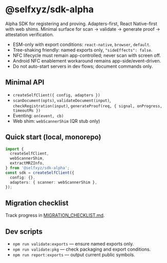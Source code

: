 # @selfxyz/sdk-alpha

Alpha SDK for registering and proving. Adapters-first, React Native-first with web shims. Minimal surface for scan → validate → generate proof → attestation verification.

- ESM-only with export conditions: `react-native`, `browser`, `default`.
- Tree-shaking friendly: named exports only, `"sideEffects": false`.
- NFC lifecycle must remain app-controlled; never scan with screen off.
- Android NFC enablement workaround remains app-side/event-driven.
- Do not auto-start servers in dev flows; document commands only.

## Minimal API

- `createSelfClient({ config, adapters })`
- `scanDocument(opts)`, `validateDocument(input)`, `checkRegistration(input)`, `generateProof(req, { signal, onProgress, timeoutMs })`
- Eventing: `on(event, cb)`
- Web shim: `webScannerShim` (QR stub only)

## Quick start (local, monorepo)

```ts
import {
  createSelfClient,
  webScannerShim,
  extractMRZInfo,
} from '@selfxyz/sdk-alpha';
const sdk = createSelfClient({
  config: {},
  adapters: { scanner: webScannerShim },
});
```

## Migration checklist

Track progress in [MIGRATION_CHECKLIST.md](./MIGRATION_CHECKLIST.md).

## Dev scripts

- `npm run validate:exports` — ensure named exports only.
- `npm run validate:pkg` — check packaging and export conditions.
- `npm run report:exports` — output current public symbols.
